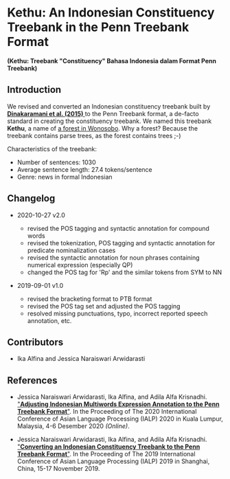 # Kethu: An Indonesian Constituency Treebank in the Penn Treebank Format
**(Kethu: Treebank "Constituency" Bahasa Indonesia dalam Format Penn Treebank)**

## Introduction

We revised and converted an Indonesian constituency treebank built by [**Dinakaramani et al. (2015)** ](https://github.com/famrashel/idn-treebank) to the Penn Treebank format, a de-facto standard in creating the constituency treebank. We named this treebank **Kethu**, a name of [a forest in Wonosobo](http://wiki-wisata.blogspot.com/2014/08/hutan-alas-kethu-wonogiri.html). Why a forest? Because the treebank contains parse trees, as the forest contains trees ;-) 

Characteristics of the treebank:
* Number of sentences: 1030
* Average sentence length: 27.4 tokens/sentence
* Genre: news in formal Indonesian


## Changelog
* 2020-10-27 v2.0
  * revised the POS tagging and syntactic annotation for compound words
  * revised the tokenization, POS tagging and syntactic annotation for predicate nominalization cases
  * revised the syntactic annotation for noun phrases containing numerical expression (especially QP)
  * changed the POS tag for 'Rp' and the similar tokens from SYM to NN

* 2019-09-01 v1.0
  * revised the bracketing format to PTB format
  * revised the POS tag set and adjusted the POS tagging
  * resolved missing punctuations, typo, incorrect reported speech annotation, etc.

## Contributors
* Ika Alfina and Jessica Naraiswari Arwidarasti


## References

* Jessica Naraiswari Arwidarasti, Ika Alfina, and Adila Alfa Krisnadhi. ["**Adjusting Indonesian Multiwords Expression Annotation to the Penn Treebank Format**"](https://ieeexplore.ieee.org/document/9310479). In the Proceeding of The 2020 International Conference of Asian Language Processing (IALP) 2020 in Kuala Lumpur, Malaysia, 4-6 Desember 2020 _(Online)_. 

* Jessica Naraiswari Arwidarasti, Ika Alfina, and Adila Alfa Krisnadhi. ["**Converting an Indonesian Constituency Treebank to the Penn Treebank Format**"](https://ieeexplore.ieee.org/abstract/document/9037723). In the Proceeding of The 2019 International Conference of Asian Language Processing (IALP)  2019 in Shanghai, China, 15-17 November 2019. 

